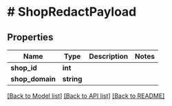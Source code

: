 # # ShopRedactPayload

## Properties

Name | Type | Description | Notes
------------ | ------------- | ------------- | -------------
**shop_id** | **int** |  |
**shop_domain** | **string** |  |

[[Back to Model list]](../../README.md#models) [[Back to API list]](../../README.md#endpoints) [[Back to README]](../../README.md)
